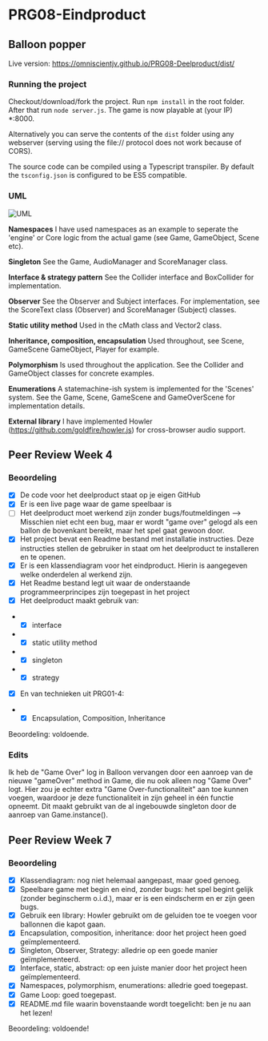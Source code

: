 # PRG08-Eindproduct

## Balloon popper
Live version: https://omniscientjv.github.io/PRG08-Deelproduct/dist/

### Running the project

Checkout/download/fork the project. Run `npm install` in the root folder. After that run `node server.js`. The game is now playable at (your IP) *:8000.

Alternatively you can serve the contents of the `dist` folder using any webserver (serving using the file:// protocol does not work because of CORS).

The source code can be compiled using a Typescript transpiler. By default the `tsconfig.json` is configured to be ES5 compatible.

### UML
![UML](uml.png?raw=true "UML")

**Namespaces**
I have used namespaces as an example to seperate the 'engine' or Core logic from the actual game (see Game, GameObject, Scene etc).

**Singleton**
See the Game, AudioManager and ScoreManager class.

**Interface & strategy pattern**
See the Collider interface and BoxCollider for implementation.

**Observer**
See the Observer and Subject interfaces. For implementation, see the ScoreText class (Observer) and ScoreManager (Subject) classes.

**Static utility method**
Used in the cMath class and Vector2 class.

**Inheritance, composition, encapsulation**
Used throughout, see Scene, GameScene GameObject, Player for example.

**Polymorphism**
Is used throughout the application. See the Collider and GameObject classes for concrete examples.

**Enumerations**
A statemachine-ish system is implemented for the 'Scenes' system. See the Game, Scene, GameScene and GameOverScene for implementation details.

**External library**
I have implemented Howler (https://github.com/goldfire/howler.js) for cross-browser audio support.

## Peer Review Week 4

### Beoordeling

- [x] De code voor het deelproduct staat op je eigen GitHub
- [x] Er is een live page waar de game speelbaar is
- [ ] Het deelproduct moet werkend zijn zonder bugs/foutmeldingen  --> Misschien niet echt een bug, maar er wordt "game over" gelogd als een ballon de bovenkant bereikt, maar het spel gaat gewoon door.
- [x] Het project bevat een Readme bestand met installatie instructies. Deze instructies stellen de gebruiker in staat om het deelproduct te installeren en te openen.
- [x] Er is een klassendiagram voor het eindproduct. Hierin is aangegeven welke onderdelen al werkend zijn.
- [x] Het Readme bestand legt uit waar de onderstaande programmeerprincipes zijn toegepast in het project
- [x] Het deelproduct maakt gebruik van:
- - [x] interface
- - [x] static utility method
- - [x] singleton
- - [x] strategy
- [x] En van technieken uit PRG01-4:
- - [x] Encapsulation, Composition, Inheritance

Beoordeling: voldoende.

### Edits

Ik heb de "Game Over" log in Balloon vervangen door een aanroep van de nieuwe "gameOver" method in Game, die nu ook alleen nog "Game Over" logt. Hier zou je echter extra "Game Over-functionaliteit" aan toe kunnen voegen, waardoor je deze functionaliteit in zijn geheel in één functie opneemt. Dit maakt gebruikt van de al ingebouwde singleton door de aanroep van Game.instance().

## Peer Review Week 7

### Beoordeling

- [x] Klassendiagram: nog niet helemaal aangepast, maar goed genoeg.
- [x] Speelbare game met begin en eind, zonder bugs: het spel begint gelijk (zonder beginscherm o.i.d.), maar er is een eindscherm en er zijn geen bugs.
- [x] Gebruik een library: Howler gebruikt om de geluiden toe te voegen voor ballonnen die kapot gaan.
- [x] Encapsulation, composition, inheritance: door het project heen goed geïmplementeerd.
- [x] Singleton, Observer, Strategy: alledrie op een goede manier geïmplementeerd.
- [x] Interface, static, abstract: op een juiste manier door het project heen geïmplementeerd.
- [x] Namespaces, polymorphism, enumerations: alledrie goed toegepast.
- [x] Game Loop: goed toegepast.
- [x] README.md file waarin bovenstaande wordt toegelicht: ben je nu aan het lezen!

Beoordeling: voldoende!